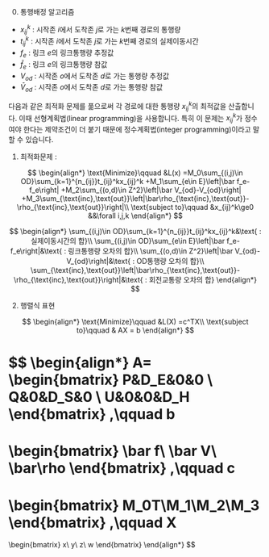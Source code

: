 0. 통행배정 알고리즘
- $x_{ij}^k$ : 시작존 $i$에서 도착존 $j$로 가는 $k$번째 경로의 통행량
- $t_{ij}^k$ : 시작존 $i$에서 도착존 $j$로 가는 $k$번째 경로의 실제이동시간
- $f_e$ : 링크 $e$의 링크통행량 추정값
- $\bar f_e$ : 링크 $e$의 링크통행량 참값
- $V_{od}$ : 시작존 $o$에서 도착존 $d$로 가는 통행량 추정값
- $\bar V_{od}$ : 시작존 $o$에서 도착존 $d$로 가는 통행량 참값

다음과 같은 최적화 문제를 풂으로써 각 경로에 대한 통행량 $x_{ij}^k$의 최적값을 산출합니다. 이때 선형계획법(linear programming)을 사용합니다.
특히 이 문제는 $x_{ij}^k$가 정수여야 한다는 제약조건이 더 붙기 때문에 정수계획법(integer programming)이라고 말할 수 있습니다.

1. 최적화문제 : 

$$
\begin{align*}
\text{Minimize}\qquad
&L(x)
=M_0\sum_{(i,j)\in OD}\sum_{k=1}^{n_{ij}}t_{ij}^kx_{ij}^k
+M_1\sum_{e\in E}\left|\bar f_e-f_e\right|
+M_2\sum_{(o,d)\in Z^2}\left|\bar V_{od}-V_{od}\right|
+M_3\sum_{\text{inc},\text{out}}\left|\bar\rho_{\text{inc},\text{out}}-\rho_{\text{inc},\text{out}}\right|\\
\text{subject to}\qquad
&x_{ij}^k\ge0
&&\forall i,j,k
\end{align*}
$$

$$
\begin{align*}
\sum_{(i,j)\in OD}\sum_{k=1}^{n_{ij}}t_{ij}^kx_{ij}^k&\text{ : 실제이동시간의 합}\\
\sum_{(i,j)\in OD}\sum_{e\in E}\left|\bar f_e-f_e\right|&\text{ : 링크통행량 오차의 합}\\
\sum_{(o,d)\in Z^2}\left|\bar V_{od}-V_{od}\right|&\text{ : OD통행량 오차의 합}\\
\sum_{\text{inc},\text{out}}\left|\bar\rho_{\text{inc},\text{out}}-\rho_{\text{inc},\text{out}}\right|&\text{ : 회전교통량 오차의 합}
\end{align*}
$$

2. 행렬식 표현

$$
\begin{align*}
\text{Minimize}\qquad
&L(X)
=c^TX\\
\text{subject to}\qquad
&
AX = b
\end{align*}
$$

$$
\begin{align*}
A=
\begin{bmatrix}
P&D_E&0&0
\\
Q&0&D_S&0
\\
U&0&0&D_H
\end{bmatrix}
,\qquad
b
=
\begin{bmatrix}
\bar f\\
\bar V\\
\bar\rho
\end{bmatrix}
,\qquad
c
=
\begin{bmatrix}
M_0T\\M_1\\M_2\\M_3
\end{bmatrix}
,\qquad
X
=
\begin{bmatrix}
x\\ y\\ z\\ w
\end{bmatrix}
\end{align*}
$$

